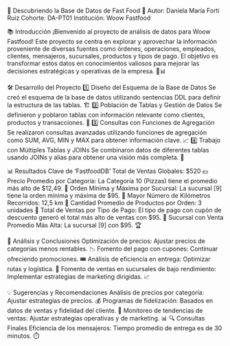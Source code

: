 🥤 Descubriendo la Base de Datos de Fast Food 🍔
Autor: Daniela María Forti Ruiz
Cohorte: DA-PT01
Institución: Woow Fastfood

📚 Introducción
¡Bienvenido al proyecto de análisis de datos para Woow Fastfood! Este proyecto se centra en explorar y aprovechar la información proveniente de diversas fuentes como órdenes, operaciones, empleados, clientes, mensajeros, sucursales, productos y tipos de pago. El objetivo es transformar estos datos en conocimientos valiosos para mejorar las decisiones estratégicas y operativas de la empresa. 🍟📊

🛠️ Desarrollo del Proyecto
1️⃣ Diseño del Esquema de la Base de Datos
Se creó el esquema de la base de datos utilizando sentencias DDL para definir la estructura de las tablas. 🏗️
2️⃣ Población de Tablas y Gestión de Datos
Se definieron y poblaron tablas con información relevante como clientes, productos y transacciones. 🔢
3️⃣ Consultas con Funciones de Agregación
Se realizaron consultas avanzadas utilizando funciones de agregación como SUM, AVG, MIN y MAX para obtener información clave. 📈
4️⃣ Trabajo con Múltiples Tablas y JOINs
Se combinaron datos de diferentes tablas usando JOINs y alias para obtener una visión más completa. 🔗

📊 Resultados Clave de ‘FastfoodDB’
Total de Ventas Globales: $520 💵
Precio Promedio por Categoría: La Categoría 10 (Pizzas) tiene el promedio más alto de $12,49. 🍕
Orden Mínima y Máxima por Sucursal: La sucursal [9] tiene la orden mínima y máxima de $95. 🏪
Mayor Número de Kilómetros Recorridos: 12,5 km 🚚
Cantidad Promedio de Productos por Orden: 3 unidades 🧩
Total de Ventas por Tipo de Pago: El tipo de pago con cupón de descuento generó el total más alto de ventas con $95. 🎫
Sucursal con Venta Promedio Más Alta: La sucursal [9] con $95. 🏆

📝 Análisis y Conclusiones
Optimización de precios: Ajustar precios de categorías menos rentables. 📉
Fomento del pago con cupones: Continuar ofreciendo promociones. 🎟️
Análisis de eficiencia en entrega: Optimizar rutas y logística. 📍
Fomento de ventas en sucursales de bajo rendimiento: Implementar estrategias de marketing dirigidas. 📈

💡 Sugerencias y Recomendaciones
Análisis de precios por categoría: Ajustar estrategias de precios. 💰
Programas de fidelización: Basados en datos de ventas y fidelidad del cliente. 🏅
Monitoreo de tendencias de ventas: Ajustar estrategias operativas y de marketing. 📊
🔍 Consultas Finales
Eficiencia de los mensajeros: Tiempo promedio de entrega es de 30 minutos. ⏱️

